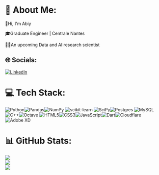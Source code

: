 # 💫 About Me:
👋Hi, I'm Abiy

🎓Graduate Engineer | Centrale Nantes

👨‍💻An upcoming Data and AI research scientist


## 🌐 Socials:
[![LinkedIn](https://img.shields.io/badge/LinkedIn-%230077B5.svg?logo=linkedin&logoColor=white)](https://linkedin.com/in/abiy-dema) 

# 💻 Tech Stack:
![Python](https://img.shields.io/badge/python-3670A0?style=flat&logo=python&logoColor=ffdd54)![Pandas](https://img.shields.io/badge/pandas-%23150458.svg?style=flat&logo=pandas&logoColor=white)![NumPy](https://img.shields.io/badge/numpy-%23013243.svg?style=flat&logo=numpy&logoColor=white) ![scikit-learn](https://img.shields.io/badge/scikit--learn-%23F7931E.svg?style=flat&logo=scikit-learn&logoColor=white) ![SciPy](https://img.shields.io/badge/SciPy-%230C55A5.svg?style=flat&logo=scipy&logoColor=%white)![Postgres](https://img.shields.io/badge/postgres-%23316192.svg?style=flat&logo=postgresql&logoColor=white) ![MySQL](https://img.shields.io/badge/mysql-%2300f.svg?style=flat&logo=mysql&logoColor=white)![C++](https://img.shields.io/badge/c++-%2300599C.svg?style=flat&logo=c%2B%2B&logoColor=white)![Octave](https://img.shields.io/badge/OCTAVE-darkblue?style=flat&logo=octave&logoColor=fcd683) ![HTML5](https://img.shields.io/badge/html5-%23E34F26.svg?style=flat&logo=html5&logoColor=white)![CSS3](https://img.shields.io/badge/css3-%231572B6.svg?style=flat&logo=css3&logoColor=white)![JavaScript](https://img.shields.io/badge/javascript-%23323330.svg?style=flat&logo=javascript&logoColor=%23F7DF1E)![Dart](https://img.shields.io/badge/dart-%230175C2.svg?style=flat&logo=dart&logoColor=white)![Cloudflare](https://img.shields.io/badge/Cloudflare-F38020?style=flat&logo=Cloudflare&logoColor=white)![Adobe XD](https://img.shields.io/badge/Adobe%20XD-470137?style=flat&logo=Adobe%20XD&logoColor=#FF61F6) 
# 📊 GitHub Stats:
![](https://github-readme-stats.vercel.app/api?username=haabiy&theme=dark&hide_border=false&include_all_commits=false&count_private=false)<br/>
![](https://github-readme-streak-stats.herokuapp.com/?user=haabiy&theme=dark&hide_border=false)<br/>
![](https://github-readme-stats.vercel.app/api/top-langs/?username=haabiy&theme=dark&hide_border=false&include_all_commits=false&count_private=false&layout=compact)

